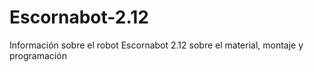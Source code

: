# Escornabot-2.12
Información sobre el robot Escornabot 2.12 sobre el material, montaje y programación

